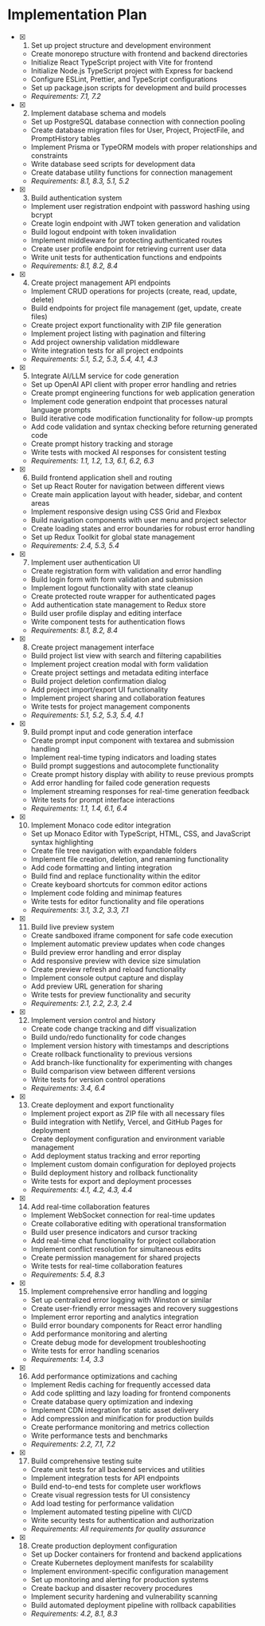 # Implementation Plan

- [x] 1. Set up project structure and development environment









  - Create monorepo structure with frontend and backend directories
  - Initialize React TypeScript project with Vite for frontend
  - Initialize Node.js TypeScript project with Express for backend
  - Configure ESLint, Prettier, and TypeScript configurations
  - Set up package.json scripts for development and build processes
  - _Requirements: 7.1, 7.2_

- [x] 2. Implement database schema and models









  - Set up PostgreSQL database connection with connection pooling
  - Create database migration files for User, Project, ProjectFile, and PromptHistory tables
  - Implement Prisma or TypeORM models with proper relationships and constraints
  - Write database seed scripts for development data
  - Create database utility functions for connection management
  - _Requirements: 8.1, 8.3, 5.1, 5.2_

- [x] 3. Build authentication system





  - Implement user registration endpoint with password hashing using bcrypt
  - Create login endpoint with JWT token generation and validation
  - Build logout endpoint with token invalidation
  - Implement middleware for protecting authenticated routes
  - Create user profile endpoint for retrieving current user data
  - Write unit tests for authentication functions and endpoints
  - _Requirements: 8.1, 8.2, 8.4_

- [x] 4. Create project management API endpoints





  - Implement CRUD operations for projects (create, read, update, delete)
  - Build endpoints for project file management (get, update, create files)
  - Create project export functionality with ZIP file generation
  - Implement project listing with pagination and filtering
  - Add project ownership validation middleware
  - Write integration tests for all project endpoints
  - _Requirements: 5.1, 5.2, 5.3, 5.4, 4.1, 4.3_

- [x] 5. Integrate AI/LLM service for code generation






  - Set up OpenAI API client with proper error handling and retries
  - Create prompt engineering functions for web application generation
  - Implement code generation endpoint that processes natural language prompts
  - Build iterative code modification functionality for follow-up prompts
  - Add code validation and syntax checking before returning generated code
  - Create prompt history tracking and storage
  - Write tests with mocked AI responses for consistent testing
  - _Requirements: 1.1, 1.2, 1.3, 6.1, 6.2, 6.3_

- [x] 6. Build frontend application shell and routing




  - Set up React Router for navigation between different views
  - Create main application layout with header, sidebar, and content areas
  - Implement responsive design using CSS Grid and Flexbox
  - Build navigation components with user menu and project selector
  - Create loading states and error boundaries for robust error handling
  - Set up Redux Toolkit for global state management
  - _Requirements: 2.4, 5.3, 5.4_

- [x] 7. Implement user authentication UI





  - Create registration form with validation and error handling
  - Build login form with form validation and submission
  - Implement logout functionality with state cleanup
  - Create protected route wrapper for authenticated pages
  - Add authentication state management to Redux store
  - Build user profile display and editing interface
  - Write component tests for authentication flows
  - _Requirements: 8.1, 8.2, 8.4_

- [x] 8. Create project management interface



  - Build project list view with search and filtering capabilities
  - Implement project creation modal with form validation
  - Create project settings and metadata editing interface
  - Build project deletion confirmation dialog
  - Add project import/export UI functionality
  - Implement project sharing and collaboration features
  - Write tests for project management components
  - _Requirements: 5.1, 5.2, 5.3, 5.4, 4.1_

- [x] 9. Build prompt input and code generation interface

  - Create prompt input component with textarea and submission handling
  - Implement real-time typing indicators and loading states
  - Build prompt suggestions and autocomplete functionality
  - Create prompt history display with ability to reuse previous prompts
  - Add error handling for failed code generation requests
  - Implement streaming responses for real-time generation feedback
  - Write tests for prompt interface interactions
  - _Requirements: 1.1, 1.4, 6.1, 6.4_

- [x] 10. Implement Monaco code editor integration





  - Set up Monaco Editor with TypeScript, HTML, CSS, and JavaScript syntax highlighting
  - Create file tree navigation with expandable folders
  - Implement file creation, deletion, and renaming functionality
  - Add code formatting and linting integration
  - Build find and replace functionality within the editor
  - Create keyboard shortcuts for common editor actions
  - Implement code folding and minimap features
  - Write tests for editor functionality and file operations
  - _Requirements: 3.1, 3.2, 3.3, 7.1_

- [x] 11. Build live preview system




  - Create sandboxed iframe component for safe code execution
  - Implement automatic preview updates when code changes
  - Build preview error handling and error display
  - Add responsive preview with device size simulation
  - Create preview refresh and reload functionality
  - Implement console output capture and display
  - Add preview URL generation for sharing
  - Write tests for preview functionality and security
  - _Requirements: 2.1, 2.2, 2.3, 2.4_

- [x] 12. Implement version control and history



  - Create code change tracking and diff visualization
  - Build undo/redo functionality for code changes
  - Implement version history with timestamps and descriptions
  - Create rollback functionality to previous versions
  - Add branch-like functionality for experimenting with changes
  - Build comparison view between different versions
  - Write tests for version control operations
  - _Requirements: 3.4, 6.4_

- [x] 13. Create deployment and export functionality




  - Implement project export as ZIP file with all necessary files
  - Build integration with Netlify, Vercel, and GitHub Pages for deployment
  - Create deployment configuration and environment variable management
  - Add deployment status tracking and error reporting
  - Implement custom domain configuration for deployed projects
  - Build deployment history and rollback functionality
  - Write tests for export and deployment processes
  - _Requirements: 4.1, 4.2, 4.3, 4.4_

- [x] 14. Add real-time collaboration features



  - Implement WebSocket connection for real-time updates
  - Create collaborative editing with operational transformation
  - Build user presence indicators and cursor tracking
  - Add real-time chat functionality for project collaboration
  - Implement conflict resolution for simultaneous edits
  - Create permission management for shared projects
  - Write tests for real-time collaboration features
  - _Requirements: 5.4, 8.3_

- [x] 15. Implement comprehensive error handling and logging

  - Set up centralized error logging with Winston or similar
  - Create user-friendly error messages and recovery suggestions
  - Implement error reporting and analytics integration
  - Build error boundary components for React error handling
  - Add performance monitoring and alerting
  - Create debug mode for development troubleshooting
  - Write tests for error handling scenarios
  - _Requirements: 1.4, 3.3_

- [x] 16. Add performance optimizations and caching

  - Implement Redis caching for frequently accessed data
  - Add code splitting and lazy loading for frontend components
  - Create database query optimization and indexing
  - Implement CDN integration for static asset delivery
  - Add compression and minification for production builds
  - Create performance monitoring and metrics collection
  - Write performance tests and benchmarks
  - _Requirements: 2.2, 7.1, 7.2_

- [x] 17. Build comprehensive testing suite





  - Create unit tests for all backend services and utilities
  - Implement integration tests for API endpoints
  - Build end-to-end tests for complete user workflows
  - Create visual regression tests for UI consistency
  - Add load testing for performance validation
  - Implement automated testing pipeline with CI/CD
  - Write security tests for authentication and authorization
  - _Requirements: All requirements for quality assurance_

- [x] 18. Create production deployment configuration





  - Set up Docker containers for frontend and backend applications
  - Create Kubernetes deployment manifests for scalability
  - Implement environment-specific configuration management
  - Set up monitoring and alerting for production systems
  - Create backup and disaster recovery procedures
  - Implement security hardening and vulnerability scanning
  - Build automated deployment pipeline with rollback capabilities
  - _Requirements: 4.2, 8.1, 8.3_